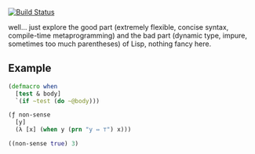 [![Build Status](https://travis-ci.org/zjhmale/Clea.svg?branch=master)](https://travis-ci.org/zjhmale/Clea)

well... just explore the good part (extremely flexible, concise syntax, compile-time metaprogramming) and the bad part (dynamic type, impure, sometimes too much parentheses) of Lisp, nothing fancy here.

## Example

```clojure
(defmacro when
  [test & body]
  `(if ~test (do ~@body)))

(ƒ non-sense
  [y]
  (λ [x] (when y (prn "y ⇔ ⊤") x)))

((non-sense true) 3)
```
